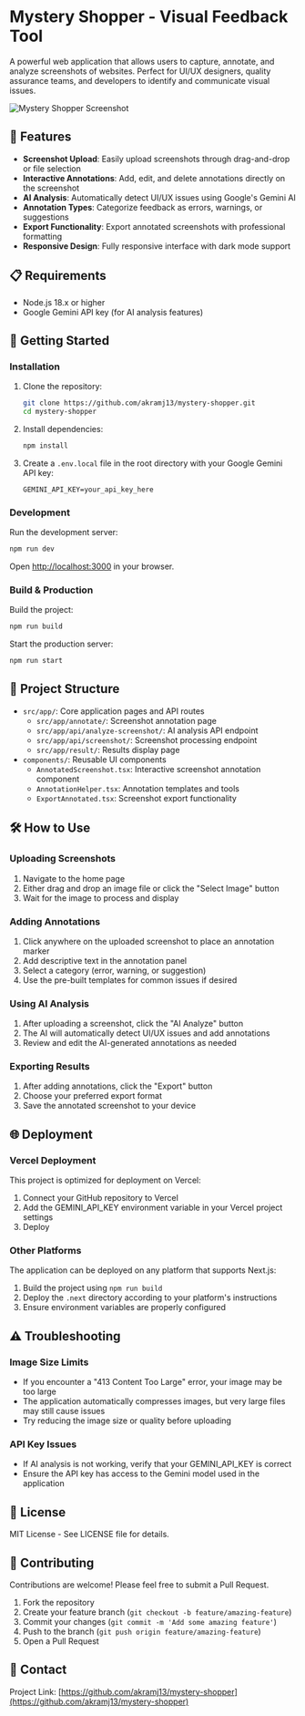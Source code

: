 # Mystery Shopper - Visual Feedback Tool

A powerful web application that allows users to capture, annotate, and analyze screenshots of websites. Perfect for UI/UX designers, quality assurance teams, and developers to identify and communicate visual issues.

![Mystery Shopper Screenshot](https://github.com/akramj13/mystery-shopper/assets/preview.png)

## 🌟 Features

- **Screenshot Upload**: Easily upload screenshots through drag-and-drop or file selection
- **Interactive Annotations**: Add, edit, and delete annotations directly on the screenshot
- **AI Analysis**: Automatically detect UI/UX issues using Google's Gemini AI
- **Annotation Types**: Categorize feedback as errors, warnings, or suggestions
- **Export Functionality**: Export annotated screenshots with professional formatting
- **Responsive Design**: Fully responsive interface with dark mode support

## 📋 Requirements

- Node.js 18.x or higher
- Google Gemini API key (for AI analysis features)

## 🚀 Getting Started

### Installation

1. Clone the repository:

   ```bash
   git clone https://github.com/akramj13/mystery-shopper.git
   cd mystery-shopper
   ```

2. Install dependencies:

   ```bash
   npm install
   ```

3. Create a `.env.local` file in the root directory with your Google Gemini API key:
   ```
   GEMINI_API_KEY=your_api_key_here
   ```

### Development

Run the development server:

```bash
npm run dev
```

Open [http://localhost:3000](http://localhost:3000) in your browser.

### Build & Production

Build the project:

```bash
npm run build
```

Start the production server:

```bash
npm run start
```

## 🧩 Project Structure

- `src/app/`: Core application pages and API routes
  - `src/app/annotate/`: Screenshot annotation page
  - `src/app/api/analyze-screenshot/`: AI analysis API endpoint
  - `src/app/api/screenshot/`: Screenshot processing endpoint
  - `src/app/result/`: Results display page
- `components/`: Reusable UI components
  - `AnnotatedScreenshot.tsx`: Interactive screenshot annotation component
  - `AnnotationHelper.tsx`: Annotation templates and tools
  - `ExportAnnotated.tsx`: Screenshot export functionality

## 🛠️ How to Use

### Uploading Screenshots

1. Navigate to the home page
2. Either drag and drop an image file or click the "Select Image" button
3. Wait for the image to process and display

### Adding Annotations

1. Click anywhere on the uploaded screenshot to place an annotation marker
2. Add descriptive text in the annotation panel
3. Select a category (error, warning, or suggestion)
4. Use the pre-built templates for common issues if desired

### Using AI Analysis

1. After uploading a screenshot, click the "AI Analyze" button
2. The AI will automatically detect UI/UX issues and add annotations
3. Review and edit the AI-generated annotations as needed

### Exporting Results

1. After adding annotations, click the "Export" button
2. Choose your preferred export format
3. Save the annotated screenshot to your device

## 🌐 Deployment

### Vercel Deployment

This project is optimized for deployment on Vercel:

1. Connect your GitHub repository to Vercel
2. Add the GEMINI_API_KEY environment variable in your Vercel project settings
3. Deploy

### Other Platforms

The application can be deployed on any platform that supports Next.js:

1. Build the project using `npm run build`
2. Deploy the `.next` directory according to your platform's instructions
3. Ensure environment variables are properly configured

## ⚠️ Troubleshooting

### Image Size Limits

- If you encounter a "413 Content Too Large" error, your image may be too large
- The application automatically compresses images, but very large files may still cause issues
- Try reducing the image size or quality before uploading

### API Key Issues

- If AI analysis is not working, verify that your GEMINI_API_KEY is correct
- Ensure the API key has access to the Gemini model used in the application

## 📄 License

MIT License - See LICENSE file for details.

## 👥 Contributing

Contributions are welcome! Please feel free to submit a Pull Request.

1. Fork the repository
2. Create your feature branch (`git checkout -b feature/amazing-feature`)
3. Commit your changes (`git commit -m 'Add some amazing feature'`)
4. Push to the branch (`git push origin feature/amazing-feature`)
5. Open a Pull Request

## 📧 Contact

Project Link: [https://github.com/akramj13/mystery-shopper](https://github.com/akramj13/mystery-shopper)
